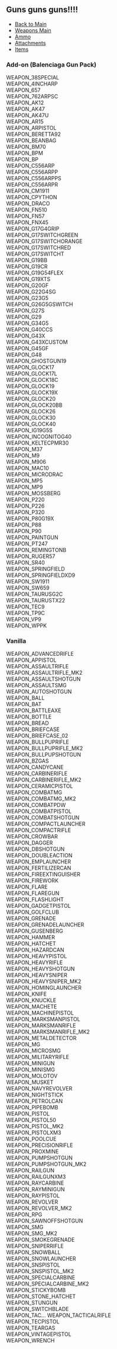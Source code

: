 ## Guns guns guns!!!!

- [Back to Main](../../../README.md)
- [Weapons Main](../weapons.md)
- [Ammo](../ammo/ammo.md)
- [Attachments](../attachments/attachments.md)
- [Items](../../ITEMS.md)

### Add-on (Balenciaga Gun Pack)

WEAPON_38SPECIAL  
WEAPON_4INCHARP  
WEAPON_657  
WEAPON_762ARPSC  
WEAPON_AK12  
WEAPON_AK47  
WEAPON_AK47U  
WEAPON_AR15  
WEAPON_ARPISTOL  
WEAPON_BERETTA92  
WEAPON_BEANBAG  
WEAPON_BM70  
WEAPON_BPM  
WEAPON_BP  
WEAPON_C556ARP  
WEAPON_C556ARPP  
WEAPON_C556ARPPS  
WEAPON_C556ARPR  
WEAPON_CM1911  
WEAPON_CPYTHON  
WEAPON_DRACO  
WEAPON_FN510  
WEAPON_FN57  
WEAPON_FNX45  
WEAPON_G17G4GRIP  
WEAPON_G17SWITCHGREEN  
WEAPON_G17SWITCHORANGE  
WEAPON_G17SWITCHRED  
WEAPON_G17SWITCHT  
WEAPON_G19BB  
WEAPON_G19CR  
WEAPON_G19G54FLEX  
WEAPON_G19XTS  
WEAPON_G20GF  
WEAPON_G22G4SG  
WEAPON_G23G5  
WEAPON_G26G5GSWITCH  
WEAPON_G27S  
WEAPON_G29  
WEAPON_G34G5  
WEAPON_G40CCS  
WEAPON_G43X  
WEAPON_G43XCUSTOM  
WEAPON_G45GF  
WEAPON_G48  
WEAPON_GHOSTGUN19  
WEAPON_GLOCK17  
WEAPON_GLOCK17L  
WEAPON_GLOCK18C  
WEAPON_GLOCK19  
WEAPON_GLOCK19X  
WEAPON_GLOCK20  
WEAPON_GLOCK20BB  
WEAPON_GLOCK26  
WEAPON_GLOCK30  
WEAPON_GLOCK40  
WEAPON_IG19G5S  
WEAPON_INCOGNITOG40  
WEAPON_KELTECPMR30  
WEAPON_M37  
WEAPON_M9  
WEAPON_M906  
WEAPON_MAC10  
WEAPON_MICRODRAC  
WEAPON_MP5  
WEAPON_MP9  
WEAPON_MOSSBERG  
WEAPON_P220  
WEAPON_P226  
WEAPON_P320  
WEAPON_P80G19X  
WEAPON_P88  
WEAPON_P90  
WEAPON_PAINTGUN  
WEAPON_PT247  
WEAPON_REMINGTONB  
WEAPON_RUGER57  
WEAPON_SR40  
WEAPON_SPRINGFIELD  
WEAPON_SPRINGFIELDXD9  
WEAPON_SW1911  
WEAPON_SW659  
WEAPON_TAURUSG2C  
WEAPON_TAURUSTX22  
WEAPON_TEC9  
WEAPON_TP9C  
WEAPON_VP9  
WEAPON_WPPK

### Vanilla

WEAPON_ADVANCEDRIFLE  
WEAPON_APPISTOL  
WEAPON_ASSAULTRIFLE  
WEAPON_ASSAULTRIFLE_MK2  
WEAPON_ASSAULTSHOTGUN  
WEAPON_ASSAULTSMG  
WEAPON_AUTOSHOTGUN  
WEAPON_BALL  
WEAPON_BAT  
WEAPON_BATTLEAXE  
WEAPON_BOTTLE  
WEAPON_BREAD  
WEAPON_BRIEFCASE  
WEAPON_BRIEFCASE_02  
WEAPON_BULLPUPRIFLE  
WEAPON_BULLPUPRIFLE_MK2  
WEAPON_BULLPUPSHOTGUN  
WEAPON_BZGAS  
WEAPON_CANDYCANE  
WEAPON_CARBINERIFLE  
WEAPON_CARBINERIFLE_MK2  
WEAPON_CERAMICPISTOL  
WEAPON_COMBATMG  
WEAPON_COMBATMG_MK2  
WEAPON_COMBATPDW  
WEAPON_COMBATPISTOL  
WEAPON_COMBATSHOTGUN  
WEAPON_COMPACTLAUNCHER  
WEAPON_COMPACTRIFLE  
WEAPON_CROWBAR  
WEAPON_DAGGER  
WEAPON_DBSHOTGUN  
WEAPON_DOUBLEACTION  
WEAPON_EMPLAUNCHER  
WEAPON_FERTILIZERCAN  
WEAPON_FIREEXTINGUISHER  
WEAPON_FIREWORK  
WEAPON_FLARE  
WEAPON_FLAREGUN  
WEAPON_FLASHLIGHT  
WEAPON_GADGETPISTOL  
WEAPON_GOLFCLUB  
WEAPON_GRENADE  
WEAPON_GRENADELAUNCHER  
WEAPON_GUSENBERG  
WEAPON_HAMMER  
WEAPON_HATCHET  
WEAPON_HAZARDCAN  
WEAPON_HEAVYPISTOL  
WEAPON_HEAVYRIFLE  
WEAPON_HEAVYSHOTGUN  
WEAPON_HEAVYSNIPER  
WEAPON_HEAVYSNIPER_MK2  
WEAPON_HOMINGLAUNCHER  
WEAPON_KNIFE  
WEAPON_KNUCKLE  
WEAPON_MACHETE  
WEAPON_MACHINEPISTOL  
WEAPON_MARKSMANPISTOL  
WEAPON_MARKSMANRIFLE  
WEAPON_MARKSMANRIFLE_MK2  
WEAPON_METALDETECTOR  
WEAPON_MG  
WEAPON_MICROSMG  
WEAPON_MILITARYRIFLE  
WEAPON_MINIGUN  
WEAPON_MINISMG  
WEAPON_MOLOTOV  
WEAPON_MUSKET  
WEAPON_NAVYREVOLVER  
WEAPON_NIGHTSTICK  
WEAPON_PETROLCAN  
WEAPON_PIPEBOMB  
WEAPON_PISTOL  
WEAPON_PISTOL50  
WEAPON_PISTOL_MK2  
WEAPON_PISTOLXM3  
WEAPON_POOLCUE  
WEAPON_PRECISIONRIFLE  
WEAPON_PROXMINE  
WEAPON_PUMPSHOTGUN  
WEAPON_PUMPSHOTGUN_MK2  
WEAPON_RAILGUN  
WEAPON_RAILGUNXM3  
WEAPON_RAYCARBINE  
WEAPON_RAYMINIGUN  
WEAPON_RAYPISTOL  
WEAPON_REVOLVER  
WEAPON_REVOLVER_MK2  
WEAPON_RPG  
WEAPON_SAWNOFFSHOTGUN  
WEAPON_SMG  
WEAPON_SMG_MK2  
WEAPON_SMOKEGRENADE  
WEAPON_SNIPERRIFLE  
WEAPON_SNOWBALL  
WEAPON_SNOWLAUNCHER  
WEAPON_SNSPISTOL  
WEAPON_SNSPISTOL_MK2  
WEAPON_SPECIALCARBINE  
WEAPON_SPECIALCARBINE_MK2  
WEAPON_STICKYBOMB  
WEAPON_STONE_HATCHET  
WEAPON_STUNGUN  
WEAPON_SWITCHBLADE  
WEAPON_TAC... WEAPON_TACTICALRIFLE  
WEAPON_TECPISTOL  
WEAPON_TEARGAS  
WEAPON_VINTAGEPISTOL  
WEAPON_WRENCH
